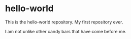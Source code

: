 # hello-world
This is the hello-world repository. My first repository ever.

I am not unlike other candy bars that have come before me.
